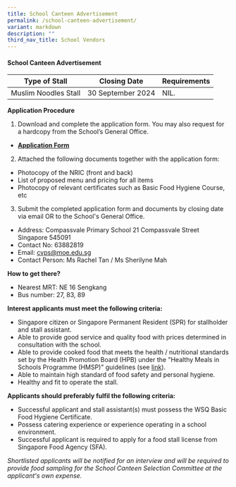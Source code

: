 ```yaml
---
title: School Canteen Advertisement
permalink: /school-canteen-advertisement/
variant: markdown
description: ""
third_nav_title: School Vendors
---
```

#### School Canteen Advertisement

| Type of Stall | Closing Date | Requirements |
| -------- | -------- | -------- |
| Muslim Noodles Stall      | 30 September 2024     | NIL.    | 


**Application Procedure**
1. Download and complete the application form. You may also request for a hardcopy from the School’s General Office.
* [**Application Form**](/files/application_form___school_canteen_vendor.pdf)

2. Attached the following documents together with the application form:
* Photocopy of the NRIC (front and back)
* List of proposed menu and pricing for all items
* Photocopy of relevant certificates such as Basic Food Hygiene Course, etc

3. Submit the completed application form and documents by closing date via email OR to the School's General Office.

* Address: Compassvale Primary School
21 Compassvale Street
Singapore 545091
* Contact No: 63882819
* Email: cvps@moe.edu.sg
* Contact Person: Ms Rachel Tan / Ms Sherilyne Mah    


**How to get there?**
* Nearest MRT: NE 16 Sengkang
* Bus number: 27, 83, 89


**Interest applicants must meet the following criteria:**
* Singapore citizen or Singapore Permanent Resident (SPR) for stallholder and stall assistant.
* Able to provide good service and quality food with prices determined in consultation with the school.
* Able to provide cooked food that meets the health / nutritional standards set by the Health Promotion Board (HPB) under the "Healthy Meals in Schools Programme (HMSP)" guidelines (see [link](https://www.hpb.gov.sg/schools/school-programmes/healthy-meals-in-schools-programme)).
* Able to maintain high standard of food safety and personal hygiene.
* Healthy and fit to operate the stall.


**Applicants should preferably fulfil the following criteria:**
* Successful applicant and stall assistant(s) must possess the WSQ Basic Food Hygiene Certificate.
* Possess catering experience or experience operating in a school environment.
* Successful applicant is required to apply for a food stall license from Singapore Food Agency (SFA). 


*Shortlisted applicants will be notified for an interview and will be required to provide food sampling for the School Canteen Selection Committee at the applicant's own expense.*